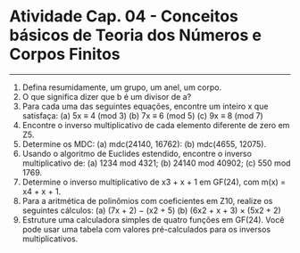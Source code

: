 # Atividade Cap. 04 - Conceitos básicos de Teoria dos Números e Corpos Finitos
_______________________________

1. Defina resumidamente, um grupo, um anel, um corpo.
2. O que significa dizer que b é um divisor de a?
3. Para cada uma das seguintes equações, encontre um inteiro x que satisfaça:
(a) 5x ≡ 4 (mod 3)
(b) 7x ≡ 6 (mod 5)
(c) 9x ≡ 8 (mod 7)
4. Encontre o inverso multiplicativo de cada elemento diferente de zero em Z5.
5. Determine os MDC:
(a) mdc(24140, 16762):
(b) mdc(4655, 12075).
6. Usando o algoritmo de Euclides estendido, encontre o inverso multiplicativo de:
(a) 1234 mod 4321;
(b) 24140 mod 40902;
(c) 550 mod 1769.
7. Determine o inverso multiplicativo de x3 + x + 1 em GF(24), com m(x) = x4 + x + 1.
8. Para a aritmética de polinômios com coeficientes em Z10, realize os seguintes cálculos:
(a) (7x + 2) − (x2 + 5)
(b) (6x2 + x + 3) × (5x2 + 2)
9. Estruture uma calculadora simples de quatro funções em GF(24). Você pode usar uma tabela
com valores pré-calculados para os inversos multiplicativos.